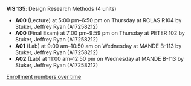**VIS 135**: Design Research Methods (4 units)

- **A00** (Lecture) at 5:00 pm–6:50 pm on Thursday at RCLAS R104 by Stuker, Jeffrey Ryan (A17258212)
- **A00** (Final Exam) at 7:00 pm–9:59 pm on Thursday at PETER 102 by Stuker, Jeffrey Ryan (A17258212)
- **A01** (Lab) at 9:00 am–10:50 am on Wednesday at MANDE B-113 by Stuker, Jeffrey Ryan (A17258212)
- **A02** (Lab) at 11:00 am–12:50 pm on Wednesday at MANDE B-113 by Stuker, Jeffrey Ryan (A17258212)

[Enrollment numbers over time](./VIS135.tsv)
